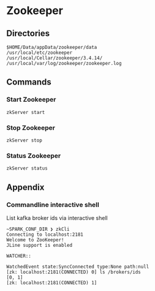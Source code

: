 # Zookeeper

## Directories

```console
$HOME/Data/appData/zookeeper/data
/usr/local/etc/zookeeper
/usr/local/Cellar/zookeeper/3.4.14/
/usr/local/var/log/zookeeper/zookeeper.log
```

## Commands

### Start Zookeeper

```console
zkServer start
```

### Stop Zookeeper

```console
zkServer stop
```

### Status Zookeeper

```console
zkServer status
```

## Appendix

### Commandline interactive shell

List kafka broker ids via interactive shell

```console
~SPARK_CONF_DIR ❯ zkCli
Connecting to localhost:2181
Welcome to ZooKeeper!
JLine support is enabled

WATCHER::

WatchedEvent state:SyncConnected type:None path:null
[zk: localhost:2181(CONNECTED) 0] ls /brokers/ids
[0, 1]
[zk: localhost:2181(CONNECTED) 1]
```
